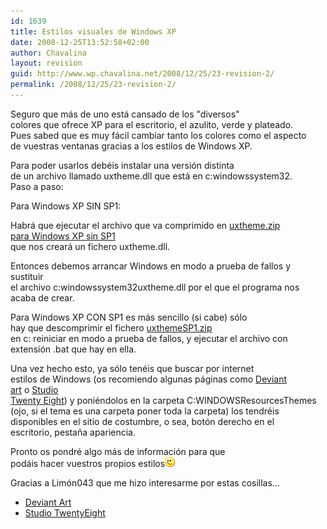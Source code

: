 ```yaml
---
id: 1639
title: Estilos visuales de Windows XP
date: 2008-12-25T13:52:58+02:00
author: Chavalina
layout: revision
guid: http://www.wp.chavalina.net/2008/12/25/23-revision-2/
permalink: /2008/12/25/23-revision-2/
---
```

Seguro que más de uno está cansado de los "diversos"  
colores que ofrece XP para el escritorio, el azulito, verde y plateado.  
Pues sabed que es muy fácil cambiar tanto los colores como el aspecto  
de vuestras ventanas gracias a los estilos de Windows XP.

Para poder usarlos debéis instalar una versi&oacute;n distinta  
de un archivo llamado uxtheme.dll que está en c:windowssystem32.  
Paso a paso:

Para Windows XP SIN SP1:

Habrá que ejecutar el archivo que va comprimido en [uxtheme.zip  
para Windows XP sin SP1](ficheros/estilosxp/uxtheme.zip)  
que nos creará un fichero uxtheme.dll.

Entonces debemos arrancar Windows en modo a prueba de fallos y sustituir  
el archivo c:windowssystem32uxtheme.dll por el que el programa nos  
acaba de crear. 

Para Windows XP CON SP1 es más sencillo (si cabe) s&oacute;lo  
hay que descomprimir el fichero [uxthemeSP1.zip](ficheros/estilosxp/uxthemeSP1.zip)  
en c: reiniciar en modo a prueba de fallos, y ejecutar el archivo con  
extensi&oacute;n .bat que hay en ella.

Una vez hecho esto, ya s&oacute;lo tenéis que buscar por internet  
estilos de Windows (os recomiendo algunas páginas como <a href="http://www.deviantart.com/" target="_blank">Deviant<br /> art</a> o <a href="http://www.studiotwentyeight.net" target="_blank">Studio<br /> Twenty Eight</a>) y poniéndolos en la carpeta C:WINDOWSResourcesThemes  
(ojo, si el tema es una carpeta poner toda la carpeta) los tendréis  
disponibles en el sitio de costumbre, o sea, bot&oacute;n derecho en el  
escritorio, pesta&ntilde;a apariencia.

Pronto os pondré algo más de informaci&oacute;n para que  
podáis hacer vuestros propios estilos![emo](/imagenes/emoticonos/guino.gif) 

Gracias a <span class="alguien">Lim&oacute;n043</span> que me hizo interesarme por estas cosillas…

  * <a href="http://www.deviantart.com/" target="_blank">Deviant Art</a>
  * <a href="http://www.studiotwentyeight.net" target="_blank">Studio TwentyEight</a>